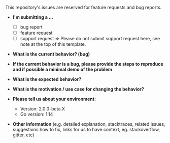 This repository's issues are reserved for feature requests and bug reports.

- **I'm submitting a ...**

  - [ ] bug report
  - [ ] feature request
  - [ ] support request => Please do not submit support request here, see note at the top of this template.

- **What is the current behavior? (bug)**

* **If the current behavior is a bug, please provide the steps to reproduce and if possible a minimal demo of the problem**

- **What is the expected behavior?**

* **What is the motivation / use case for changing the behavior?**

- **Please tell us about your environment:**

  - Version: 2.0.0-beta.X
  - Go version: 1.14

* **Other information** (e.g. detailed explanation, stacktraces, related issues, suggestions how to fix, links for us to have context, eg. stackoverflow, gitter, etc)
